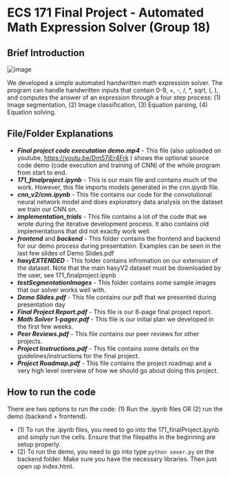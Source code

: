 # ECS 171 Final Project - Automated Math Expression Solver (Group 18)

## Brief Introduction

![image](https://github.com/tsepten/mathExpressionSolver/assets/6781015/a628ce3f-880b-4880-abcb-91242be3de48)

We developed a simple automated handwritten math expression solver. The program can handle handwritten inputs that contain 0-9, +, -, /, \*, sqrt, (, ), and computes the answer of an expression through a four step process: (1) Image segmentation, (2) Image classification, (3) Equation parsing, (4) Equation solving.

## File/Folder Explanations
* _**Final project code executation demo.mp4**_ - This file (also uploaded on youtube, https://youtu.be/Dm57jEr4Frk ) shows the optional source code demo (code execution and training of CNN) of the whole program from start to end.
* _**171_finalproject.ipynb**_ - This is our main file and contains much of the work. However, this file imports models generated in the cnn.ipynb file.
* _**cnn_v2/cnn.ipynb**_ - This file contains our code for the convolutional neural network model and does exploratory data analysis on the dataset we train our CNN on.
* _**implementation_trials**_ - This file contains a lot of the code that we wrote during the iterative development process. It also contains old implementations that did not exactly work well.
* _**frontend**_ and _**backend**_ - This folder contains the frontend and backend for our demo process during presentation. Examples can be seen in the last few slides of Demo Slides.pdf
* _**hasyEXTENDED**_ - This folder contains infromation on our extension of the dataset. Note that the main hasyV2 dataset must be downloaded by the user, see 171_finalproject.ipynb
* _**testSegmentationImages**_ - This folder contains some sample images that our solver works well with.
* _**Demo Slides.pdf**_ - This file contains our pdf that we presented during presentation day
* _**Final Project Report.pdf**_ - This file is our 8-page final project report.
* _**Math Solver 1-pager.pdf**_ - This file is our initial plan we developed in the first few weeks. 
* _**Peer Reviews.pdf**_ - This file contains our peer reviews for other projects.
* _**Project Instructions.pdf**_ - This file contains some details on the guidelines/instructions for the final project.
* _**Project Roadmap.pdf**_ - This file contains the project roadmap and a very high level overview of how we should go about doing this project.

## How to run the code
There are two options to run the code: (1) Run the .ipynb files OR (2) run the demo (backend + frontend).
- (1) To run the .ipynb files, you need to go into the 171_finalProject.ipynb and simply run the cells. Ensure that the filepaths in the beginning are setup properly.
- (2) To run the demo, you need to go into type `python sever.py` on the backend folder. Make sure you have the necessary libraries. Then just open up index.html. 
